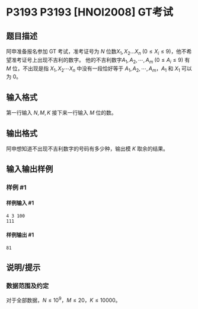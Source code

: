 # P3193 P3193 [HNOI2008] GT考试

## 题目描述

阿申准备报名参加 GT 考试，准考证号为 $N$ 位数$X_1,X_2…X_n\ (0\le X_i\le 9)$，他不希望准考证号上出现不吉利的数字。
他的不吉利数字$A_1,A_2,\cdots, A_m\ (0\le A_i\le 9)$ 有 $M$ 位，不出现是指 $X_1,X_2\cdots X_n$ 中没有一段恰好等于 $A_1,A_2,\cdots ,A_m$，$A_1$ 和 $X_1$ 可以为 $0$。

## 输入格式

第一行输入 $N,M,K$ 接下来一行输入 $M$ 位的数。

## 输出格式

阿申想知道不出现不吉利数字的号码有多少种，输出模 $K$ 取余的结果。

## 输入输出样例

### 样例 #1

#### 样例输入 #1

```
4 3 100
111
```

#### 样例输出 #1

```
81
```

## 说明/提示

### 数据范围及约定

对于全部数据，$N\leq10^9$，$M\leq 20$，$K\leq10000$。
